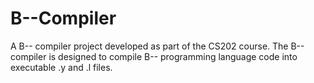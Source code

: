 # B--Compiler
A B-- compiler project developed as part of the CS202 course. The B-- compiler is designed to compile B-- programming language code into executable .y and .l files.
